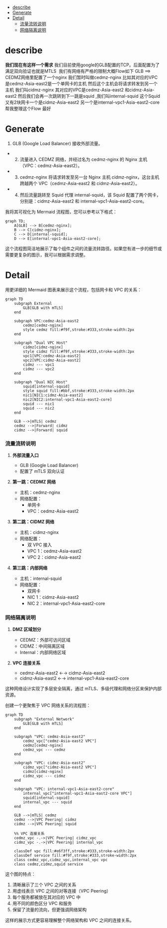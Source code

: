 - [describe](#describe)
- [Generate](#generate)
- [Detail](#detail)
    - [流量流转说明](#流量流转说明)
    - [网络隔离说明](#网络隔离说明)

# describe 
**我们现在有这样一个需求**
我们目前使用google的GLB配置的TCP。后面配置为了满足双向验证也就是MTLS 
我们有网络有严格的限制大概Flow如下
GLB ==> CEDMZ网络里配置了一个nginx 我们暂时叫做cedmz-nginx 比如其对应的VPC是cedmz-Asia-east2是一个单网卡的主机
然后这个主机会将请求转发到另一个主机 我们叫cidmz-nginx 其对应的VPC是cedmz-Asia-east2 和cidmz-Asia-east2
然后我们会再一次跳转到下一跳是squid ,我们叫internal-squid 这个Squid又有2块网卡一个是cidmz-Asia-east2 另一个是internal-vpc1-Asia-east2-core 
帮我整理这个Flow 最好


# Generate 

1.	GLB (Google Load Balancer) 接收外部流量。
-	2.	流量进入 CEDMZ 网络，并经过名为 cedmz-nginx 的 Nginx 主机（VPC：cedmz-Asia-east2）。
-	3.	cedmz-nginx 将请求转发至另一台 Nginx 主机 cidmz-nginx，这台主机跨越两个 VPC（cedmz-Asia-east2 和 cidmz-Asia-east2）。
-	4.	然后流量跳转至 Squid 代理 internal-squid，该 Squid 配置了两个网卡，分别是：cidmz-Asia-east2 和 internal-vpc1-Asia-east2-core。

我将其可视化为 Mermaid 流程图，您可以参考以下格式：
```mermaid
graph TD;
    A[GLB] --> B[cedmz-nginx];
    B --> C[cidmz-nginx];
    C --> D[internal-squid];
    D --> E[internal-vpc1-Asia-east2-core];
```
这个流程图简洁地展示了每个组件之间的流量流转路径。如果您有进一步的细节或需要更复杂的图示，我可以根据需求调整。

# Detail
用更详细的 Mermaid 图表来展示这个流程，包括网卡和 VPC 的关系：

```mermaid
graph TD
    subgraph External
        GLB[GLB with mTLS]
    end

    subgraph VPC:cedmz-Asia-east2
        cedmz[cedmz-nginx]
        style cedmz fill:#f9f,stroke:#333,stroke-width:2px
    end

    subgraph "Dual VPC Host"
        cidmz[cidmz-nginx]
        style cidmz fill:#f9f,stroke:#333,stroke-width:2px
        vpc1[VPC:cedmz-Asia-east2]
        vpc2[VPC:cidmz-Asia-east2]
        cidmz --- vpc1
        cidmz --- vpc2
    end

    subgraph "Dual NIC Host"
        squid[internal-squid]
        style squid fill:#bbf,stroke:#333,stroke-width:2px
        nic1[NIC1:cidmz-Asia-east2]
        nic2[NIC2:internal-vpc1-Asia-east2-core]
        squid --- nic1
        squid --- nic2
    end

    GLB -->|mTLS| cedmz
    cedmz -->|Forward| cidmz
    cidmz -->|Forward| squid
```

### 流量流转说明

1. **外部流量入口**
   - GLB (Google Load Balancer)
   - 配置了 mTLS 双向认证
   
2. **第一跳：CEDMZ 网络**
   - 主机：cedmz-nginx
   - 网络配置：
     - 单网卡
     - VPC：cedmz-Asia-east2

3. **第二跳：CIDMZ 网络**
   - 主机：cidmz-nginx
   - 网络配置：
     - 双 VPC 接入
     - VPC 1：cedmz-Asia-east2
     - VPC 2：cidmz-Asia-east2

4. **第三跳：内部网络**
   - 主机：internal-squid
   - 网络配置：
     - 双网卡
     - NIC 1：cidmz-Asia-east2
     - NIC 2：internal-vpc1-Asia-east2-core

### 网络隔离说明

1. **DMZ 区域划分**
   - CEDMZ：外部可访问区域
   - CIDMZ：中间隔离区域
   - Internal：内部网络区域

2. **VPC 连接关系**
   - cedmz-Asia-east2 ←→ cidmz-Asia-east2
   - cidmz-Asia-east2 ←→ internal-vpc1-Asia-east2-core

这种网络设计实现了多层安全隔离，通过 mTLS、多级代理和网络分区来保护内部资源。


创建一个更聚焦于 VPC 网络关系的流程图：

```mermaid
graph TD
    subgraph "External Network"
        GLB[GLB with mTLS]
    end

    subgraph "VPC: cedmz-Asia-east2"
        cedmz_vpc["cedmz-Asia-east2 VPC"]
        cedmz[cedmz-nginx]
        cedmz_vpc --- cedmz
    end

    subgraph "VPC: cidmz-Asia-east2"
        cidmz_vpc["cidmz-Asia-east2 VPC"]
        cidmz[cidmz-nginx]
        cidmz_vpc --- cidmz
    end

    subgraph "VPC: internal-vpc1-Asia-east2-core"
        internal_vpc["internal-vpc1-Asia-east2-core VPC"]
        squid[internal-squid]
        internal_vpc --- squid
    end

    GLB -->|mTLS| cedmz
    cedmz -->|VPC Peering| cidmz
    cidmz -->|VPC Peering| squid

    %% VPC 连接关系
    cedmz_vpc -.->|VPC Peering| cidmz_vpc
    cidmz_vpc -.->|VPC Peering| internal_vpc

    classDef vpc fill:#e6f3ff,stroke:#333,stroke-width:2px
    classDef service fill:#f9f,stroke:#333,stroke-width:2px
    class cedmz_vpc,cidmz_vpc,internal_vpc vpc
    class cedmz,cidmz,squid service
```

这个图的特点：
1. 清晰展示了三个 VPC 之间的关系
2. 用虚线表示 VPC 之间的对等连接（VPC Peering）
3. 每个服务都被放在其对应的 VPC 中
4. 用不同的颜色区分 VPC 和服务
5. 保留了流量的流向，但更强调网络架构

这样的展示方式更容易理解整个网络架构和 VPC 之间的连接关系。